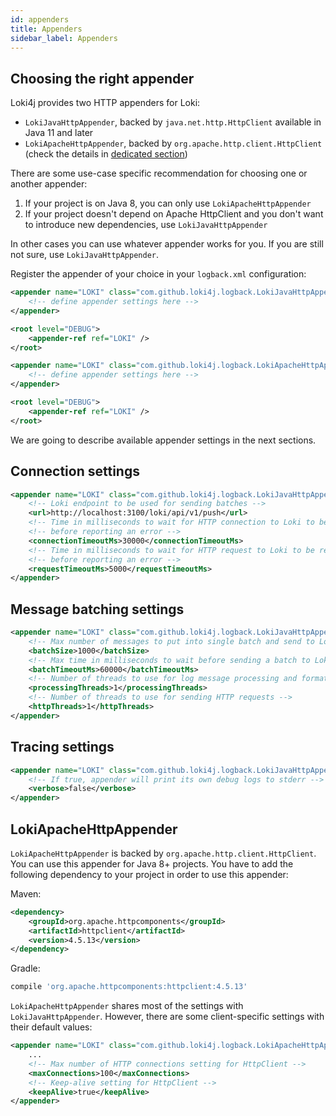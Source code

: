 ```yaml
---
id: appenders
title: Appenders
sidebar_label: Appenders
---
```


## Choosing the right appender

Loki4j provides two HTTP appenders for Loki:

- `LokiJavaHttpAppender`, backed by `java.net.http.HttpClient` available in Java 11 and later
- `LokiApacheHttpAppender`, backed by `org.apache.http.client.HttpClient`
(check the details in [dedicated section](#lokiapachehttpappender))

There are some use-case specific recommendation for choosing one or another appender:

1. If your project is on Java 8, you can only use `LokiApacheHttpAppender`
2. If your project doesn't depend on Apache HttpClient and you don't want to introduce
new dependencies, use `LokiJavaHttpAppender`

In other cases you can use whatever appender works for you.
If you are still not sure, use `LokiJavaHttpAppender`.

Register the appender of your choice in your `logback.xml` configuration:

<!--DOCUSAURUS_CODE_TABS-->
<!--LokiJavaHttpAppender-->

```xml
<appender name="LOKI" class="com.github.loki4j.logback.LokiJavaHttpAppender">
    <!-- define appender settings here -->
</appender>

<root level="DEBUG">
    <appender-ref ref="LOKI" />
</root>
```

<!--LokiApacheHttpAppender-->

```xml
<appender name="LOKI" class="com.github.loki4j.logback.LokiApacheHttpAppender">
    <!-- define appender settings here -->
</appender>

<root level="DEBUG">
    <appender-ref ref="LOKI" />
</root>
```

<!--END_DOCUSAURUS_CODE_TABS-->

We are going to describe available appender settings in the next sections.

## Connection settings

```xml
<appender name="LOKI" class="com.github.loki4j.logback.LokiJavaHttpAppender">
    <!-- Loki endpoint to be used for sending batches -->
    <url>http://localhost:3100/loki/api/v1/push</url>
    <!-- Time in milliseconds to wait for HTTP connection to Loki to be established -->
    <!-- before reporting an error -->
    <connectionTimeoutMs>30000</connectionTimeoutMs>
    <!-- Time in milliseconds to wait for HTTP request to Loki to be responded -->
    <!-- before reporting an error -->
    <requestTimeoutMs>5000</requestTimeoutMs>
</appender>
```

## Message batching settings

```xml
<appender name="LOKI" class="com.github.loki4j.logback.LokiJavaHttpAppender">
    <!-- Max number of messages to put into single batch and send to Loki -->
    <batchSize>1000</batchSize>
    <!-- Max time in milliseconds to wait before sending a batch to Loki -->
    <batchTimeoutMs>60000</batchTimeoutMs>
    <!-- Number of threads to use for log message processing and formatting -->
    <processingThreads>1</processingThreads>
    <!-- Number of threads to use for sending HTTP requests -->
    <httpThreads>1</httpThreads>
</appender>
```

## Tracing settings

```xml
<appender name="LOKI" class="com.github.loki4j.logback.LokiJavaHttpAppender">
    <!-- If true, appender will print its own debug logs to stderr -->
    <verbose>false</verbose>
</appender>
```

## LokiApacheHttpAppender

`LokiApacheHttpAppender` is backed by `org.apache.http.client.HttpClient`.
You can use this appender for Java 8+ projects.
You have to add the following dependency to your project in order to use this appender:

Maven:

```xml
<dependency>
    <groupId>org.apache.httpcomponents</groupId>
    <artifactId>httpclient</artifactId>
    <version>4.5.13</version>
</dependency>
```

Gradle:

```groovy
compile 'org.apache.httpcomponents:httpclient:4.5.13'
```

`LokiApacheHttpAppender` shares most of the settings with `LokiJavaHttpAppender`.
However, there are some client-specific settings with their default values:

```xml
<appender name="LOKI" class="com.github.loki4j.logback.LokiApacheHttpAppender">
    ...
    <!-- Max number of HTTP connections setting for HttpClient -->
    <maxConnections>100</maxConnections>
    <!-- Keep-alive setting for HttpClient -->
    <keepAlive>true</keepAlive>
</appender>
```
